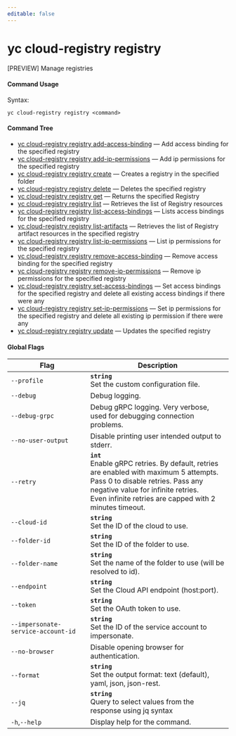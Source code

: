 ```yaml
---
editable: false
---
```


# yc cloud-registry registry

[PREVIEW] Manage registries

#### Command Usage

Syntax: 

`yc cloud-registry registry <command>`

#### Command Tree

- [yc cloud-registry registry add-access-binding](add-access-binding.md) — Add access binding for the specified registry
- [yc cloud-registry registry add-ip-permissions](add-ip-permissions.md) — Add ip permissions for the specified registry
- [yc cloud-registry registry create](create.md) — Creates a registry in the specified folder
- [yc cloud-registry registry delete](delete.md) — Deletes the specified registry
- [yc cloud-registry registry get](get.md) — Returns the specified Registry
- [yc cloud-registry registry list](list.md) — Retrieves the list of Registry resources
- [yc cloud-registry registry list-access-bindings](list-access-bindings.md) — Lists access bindings for the specified registry
- [yc cloud-registry registry list-artifacts](list-artifacts.md) — Retrieves the list of Registry artifact resources in the specified registry
- [yc cloud-registry registry list-ip-permissions](list-ip-permissions.md) — List ip permissions for the specified registry
- [yc cloud-registry registry remove-access-binding](remove-access-binding.md) — Remove access binding for the specified registry
- [yc cloud-registry registry remove-ip-permissions](remove-ip-permissions.md) — Remove ip permissions for the specified registry
- [yc cloud-registry registry set-access-bindings](set-access-bindings.md) — Set access bindings for the specified registry and delete all existing access bindings if there were any
- [yc cloud-registry registry set-ip-permissions](set-ip-permissions.md) — Set ip permissions for the specified registry and delete all existing ip permission if there were any
- [yc cloud-registry registry update](update.md) — Updates the specified registry

#### Global Flags

| Flag | Description |
|----|----|
|`--profile`|<b>`string`</b><br/>Set the custom configuration file.|
|`--debug`|Debug logging.|
|`--debug-grpc`|Debug gRPC logging. Very verbose, used for debugging connection problems.|
|`--no-user-output`|Disable printing user intended output to stderr.|
|`--retry`|<b>`int`</b><br/>Enable gRPC retries. By default, retries are enabled with maximum 5 attempts.<br/>Pass 0 to disable retries. Pass any negative value for infinite retries.<br/>Even infinite retries are capped with 2 minutes timeout.|
|`--cloud-id`|<b>`string`</b><br/>Set the ID of the cloud to use.|
|`--folder-id`|<b>`string`</b><br/>Set the ID of the folder to use.|
|`--folder-name`|<b>`string`</b><br/>Set the name of the folder to use (will be resolved to id).|
|`--endpoint`|<b>`string`</b><br/>Set the Cloud API endpoint (host:port).|
|`--token`|<b>`string`</b><br/>Set the OAuth token to use.|
|`--impersonate-service-account-id`|<b>`string`</b><br/>Set the ID of the service account to impersonate.|
|`--no-browser`|Disable opening browser for authentication.|
|`--format`|<b>`string`</b><br/>Set the output format: text (default), yaml, json, json-rest.|
|`--jq`|<b>`string`</b><br/>Query to select values from the response using jq syntax|
|`-h`,`--help`|Display help for the command.|
